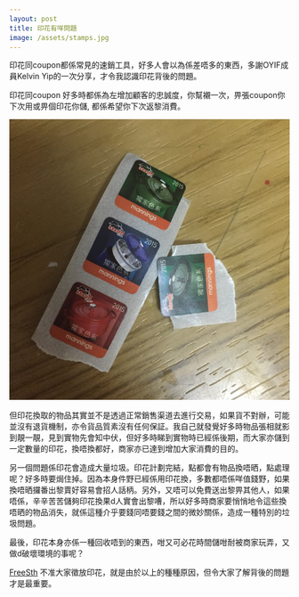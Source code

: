 ```yaml
---
layout: post
title: 印花有咩問題
image: /assets/stamps.jpg
---
```


印花同coupon都係常見的速銷工具，好多人會以為係差唔多的東西，多謝OYIF成員Kelvin Yip的一次分享，才令我認識印花背後的問題。

印花同coupon 好多時都係為左增加顧客的忠誠度，你幫襯一次，畀張coupon你下次用或畀個印花你儲, 都係希望你下次返黎消費。

![alt text](/assets/stamps.jpg "Coupon Stamp")

但印花換取的物品其實並不是透過正常銷售渠道去進行交易，如果貨不對辦，可能並沒有退貨機制，亦令貨品質素沒有任何保証。我自己就發覺好多時物品張相就影到靚一靚，見到實物先會知中伏，但好多時睇到實物時已經係後期，而大家亦儲到一定數量的印花，換唔換都好，商家亦已達到增加大家消費的目的。

另一個問題係印花會造成大量垃圾。印花計劃完結，點都會有物品換唔晒，點處理呢？好多時要焗住掉。因為本身件野已經係用印花換，多數都唔係咩值錢野，如果換唔晒攞番出黎賣好容易會招人話柄。另外，又唔可以免費送出黎畀其他人，如果唔係，辛辛苦苦儲夠印花換果d人實會出黎嘈，所以好多時商家要悄悄地令這些換唔晒的物品消失，就係這種介乎要錢同唔要錢之間的微妙關係，造成一種特別的垃圾問題。

最後，印花本身亦係一種回收唔到的東西，咁又可必花時間儲咁耐被商家玩弄，又做d破壞環境的事呢？

[FreeSth](https://www.freesth.com) 不准大家徵放印花，就是由於以上的種種原因，但令大家了解背後的問題才是最重要。
